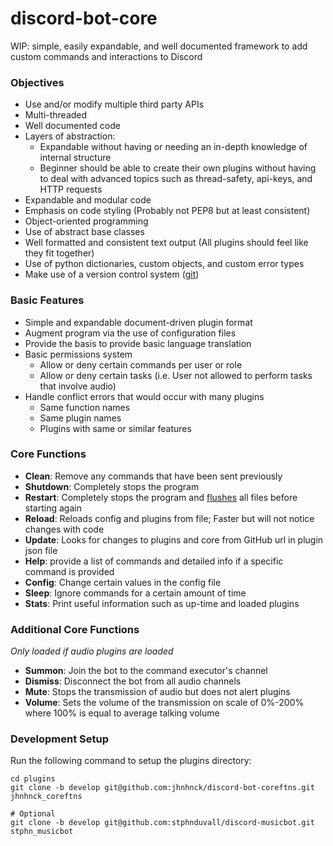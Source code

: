 # discord-bot-core
WIP: simple, easily expandable, and well documented framework to add custom commands and interactions to Discord

### Objectives ###
  -	Use and/or modify multiple third party APIs
  -	Multi-threaded
  - Well documented code
  -	Layers of abstraction:
    - Expandable without having or needing an in-depth knowledge of internal structure
    - Beginner should be able to create their own plugins without having to deal with advanced topics such as thread-safety, api-keys, and HTTP requests
  - Expandable and modular code
  - Emphasis on code styling (Probably not PEP8 but at least consistent)
  - Object-oriented programming
  - Use of abstract base classes
  - Well formatted and consistent text output (All plugins should feel like they fit together)
  - Use of python dictionaries, custom objects, and custom error types
  - Make use of a version control system ([git](https://en.wikipedia.org/wiki/Git))

### Basic Features ###
  - Simple and expandable document-driven plugin format
  -	Augment program via the use of configuration files
  -	Provide the basis to provide basic language translation
  - Basic permissions system
    - Allow or deny certain commands per user or role
    - Allow or deny certain tasks (i.e. User not allowed to perform tasks that involve audio)
  - Handle conflict errors that would occur with many plugins
    - Same function names
    - Same plugin names
    - Plugins with same or similar features

### Core Functions ###
  -	**Clean**: Remove any commands that have been sent previously
  -	**Shutdown**: Completely stops the program
  - **Restart**: Completely stops the program and [flushes](https://blog.petrzemek.net/2014/03/23/restarting-a-python-script-within-itself/) all files before starting again
  - **Reload**: Reloads config and plugins from file; Faster but will not notice changes with code
  - **Update**: Looks for changes to plugins and core from GitHub url in plugin json file
  - **Help**: provide a list of commands and detailed info if a specific command is provided
  - **Config**: Change certain values in the config file
  - **Sleep**: Ignore commands for a certain amount of time
  - **Stats**: Print useful information such as up-time and loaded plugins


### Additional Core Functions ###
  *Only loaded if audio plugins are loaded*
  - **Summon**: Join the bot to the command executor's channel
  - **Dismiss**: Disconnect the bot from all audio channels
  - **Mute**: Stops the transmission of audio but does not alert plugins
  - **Volume**: Sets the volume of the transmission on scale of 0%-200% where 100% is equal to average talking volume

### Development Setup ###
Run the following command to setup the plugins directory:
```git
cd plugins
git clone -b develop git@github.com:jhnhnck/discord-bot-coreftns.git jhnhnck_coreftns

# Optional
git clone -b develop git@github.com:stphnduvall/discord-musicbot.git stphn_musicbot
```
